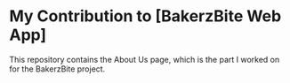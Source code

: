 # My Contribution to [BakerzBite Web App]

This repository contains the About Us page, which is the part I worked on for the BakerzBite project.